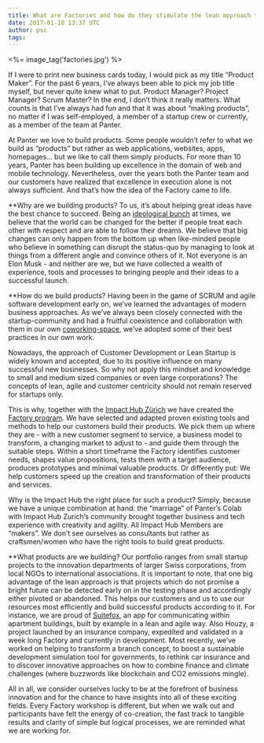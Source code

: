 ```yaml
---
title: What are Factories and how do they stimulate the lean approach to create products & services?
date: 2017-01-18 13:37 UTC
author: psc
tags:
---
```


<%= image_tag('factories.jpg') %>

If I were to print new business cards today, I would pick as my title “Product Maker”. For the past 6 years, I’ve always been able to pick my job title myself, but never quite knew what to put. Product Manager? Project Manager? Scrum Master? In the end, I don’t think it really matters. What counts is that I’ve always had fun and that it was about “making products”, no matter if I was self-employed, a member of a startup crew or currently, as a member of the team at Panter.

At Panter we love to build products. Some people wouldn’t refer to what we build as “products” but rather as  web applications, websites, apps, homepages… but we like to call them simply products. For more than 10 years, Panter has been building up excellence in the domain of web and mobile technology. Nevertheless, over the years both the Panter team and our customers have realized that excellence in execution alone is not always sufficient. And that’s how the idea of the Factory came to life.

**Why are we building products?
To us, it’s about helping great ideas  have the best chance to succeed. Being an [ideological bunch](http://blog.panter.ch/2015/06/12/panter-die-demokratische-firma.html) at times, we believe that the world can be changed for the better if people treat each other with respect and are able to follow their dreams. We believe that big changes can only happen from the bottom up when like-minded people who believe in something can disrupt the status-quo by managing to look at things from a different angle and convince others of it. Not everyone is an Elon Musk - and neither are we, but we have collected a wealth of experience, tools and processes to bringing people and their ideas to a successful launch.  

**How do we build products?
Having been in the game of SCRUM and agile software development early on, we’ve learned the advantages of modern business approaches. As we’ve always been closely connected with the startup-community and had a fruitful coexistence and collaboration with them in our own [coworking-space](http://blog.panter.ch/2015/08/24/colab-zuerich-abschluss-und-rueckblick.html), we’ve adopted some of their best practices in our own work.

Nowadays, the approach of Customer Development or Lean Startup is widely known and accepted, due to its positive influence on many successful new businesses. So why not apply this mindset and knowledge to small and medium sized companies or even large corporations? The concepts of lean, agile and customer centricity should not remain reserved for startups only.

This is why, together with the [Impact Hub Zürich](https://zurich.impacthub.ch/de/) we have created the [Factory program](http://factory.impacthub.ch/). We have selected and adapted proven existing tools and methods to help our customers build their products. We pick them up where they are - with a new customer segment to service, a business model to transform, a changing market to adjust to - and guide them through the suitable steps. Within a short timeframe the Factory identifies customer needs, shapes value propositions, tests them with a target audience, produces prototypes and minimal valuable products. Or differently put: We help customers speed up the creation and transformation of their products and services.

Why is the Impact Hub the right place for such a product? Simply, because we have a unique combination at hand: the “marriage” of Panter’s Colab with Impact Hub Zurich’s community brought together business and tech experience with creativity and agility. All Impact Hub Members are “makers”. We don’t see ourselves as consultants but rather as craftsmen/women who have the right tools to build great products.

**What products are we building?
Our portfolio ranges from small startup projects to the innovation departments of larger  Swiss corporations, from local NGOs to international associations. It is important to note, that one big advantage of the lean approach is that projects which do not promise a bright future can be detected early on in the testing phase and accordingly either pivoted or abandoned. This helps our customers and us to use our resources most efficiently and build successful products according to it. For instance, we are proud of [Suitefox](https://www.suitefox.com/), an app for communicating within apartment buildings, built by example in a lean and agile way.  Also Houzy, a project launched by an insurance company, expedited and validated in a week long Factory and currently in development. Most recently, we’ve worked on helping to transform a branch concept, to boost a sustainable development simulation tool for governments, to rethink car insurance and to discover innovative approaches on how to combine finance and climate challenges (where buzzwords like blockchain and CO2 emissions mingle).

All in all, we consider ourselves lucky to be at the forefront of business innovation and for the chance to have insights into all of these exciting fields. Every Factory workshop is different, but when we walk out and participants have felt the energy of co-creation, the fast track to tangible results and clarity of simple but logical processes, we are reminded what we are working for.
